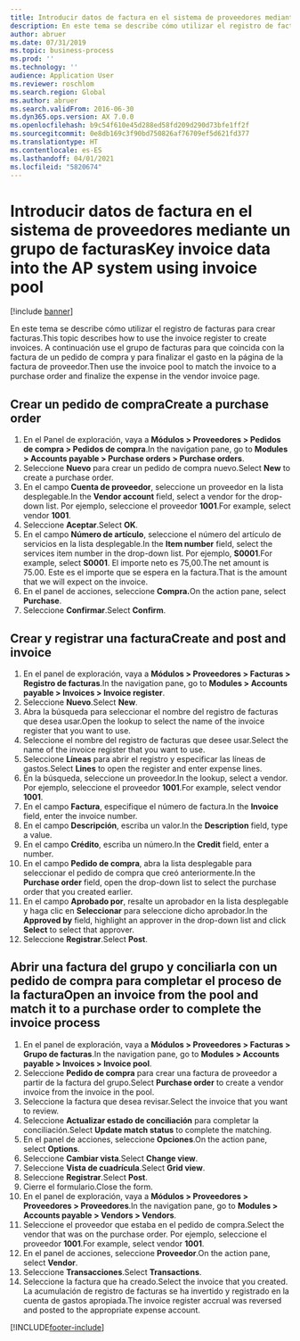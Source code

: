 ```yaml
---
title: Introducir datos de factura en el sistema de proveedores mediante un grupo de facturas
description: En este tema se describe cómo utilizar el registro de facturas para crear facturas.
author: abruer
ms.date: 07/31/2019
ms.topic: business-process
ms.prod: ''
ms.technology: ''
audience: Application User
ms.reviewer: roschlom
ms.search.region: Global
ms.author: abruer
ms.search.validFrom: 2016-06-30
ms.dyn365.ops.version: AX 7.0.0
ms.openlocfilehash: b9c54f610e45d288ed58fd209d290d73bfe1ff2f
ms.sourcegitcommit: 0e8db169c3f90bd750826af76709ef5d621fd377
ms.translationtype: HT
ms.contentlocale: es-ES
ms.lasthandoff: 04/01/2021
ms.locfileid: "5820674"
---
```

# <a name="key-invoice-data-into-the-ap-system-using-invoice-pool"></a><span data-ttu-id="31a91-103">Introducir datos de factura en el sistema de proveedores mediante un grupo de facturas</span><span class="sxs-lookup"><span data-stu-id="31a91-103">Key invoice data into the AP system using invoice pool</span></span>

[!include [banner](../../includes/banner.md)]

<span data-ttu-id="31a91-104">En este tema se describe cómo utilizar el registro de facturas para crear facturas.</span><span class="sxs-lookup"><span data-stu-id="31a91-104">This topic describes how to use the invoice register to create invoices.</span></span> <span data-ttu-id="31a91-105">A continuación use el grupo de facturas para que coincida con la factura de un pedido de compra y para finalizar el gasto en la página de la factura de proveedor.</span><span class="sxs-lookup"><span data-stu-id="31a91-105">Then use the invoice pool to match the invoice to a purchase order and finalize the expense in the vendor invoice page.</span></span>


## <a name="create-a-purchase-order"></a><span data-ttu-id="31a91-106">Crear un pedido de compra</span><span class="sxs-lookup"><span data-stu-id="31a91-106">Create a purchase order</span></span>
1. <span data-ttu-id="31a91-107">En el Panel de exploración, vaya a **Módulos > Proveedores > Pedidos de compra > Pedidos de compra**.</span><span class="sxs-lookup"><span data-stu-id="31a91-107">In the navigation pane, go to **Modules > Accounts payable > Purchase orders > Purchase orders**.</span></span>
2. <span data-ttu-id="31a91-108">Seleccione **Nuevo** para crear un pedido de compra nuevo.</span><span class="sxs-lookup"><span data-stu-id="31a91-108">Select **New** to create a purchase order.</span></span>
3. <span data-ttu-id="31a91-109">En el campo **Cuenta de proveedor**, seleccione un proveedor en la lista desplegable.</span><span class="sxs-lookup"><span data-stu-id="31a91-109">In the **Vendor account** field, select a vendor for the drop-down list.</span></span> <span data-ttu-id="31a91-110">Por ejemplo, seleccione el proveedor **1001**.</span><span class="sxs-lookup"><span data-stu-id="31a91-110">For example, select vendor **1001**.</span></span>
4. <span data-ttu-id="31a91-111">Seleccione **Aceptar**.</span><span class="sxs-lookup"><span data-stu-id="31a91-111">Select **OK**.</span></span>
5. <span data-ttu-id="31a91-112">En el campo **Número de artículo**, seleccione el número del artículo de servicios en la lista desplegable.</span><span class="sxs-lookup"><span data-stu-id="31a91-112">In the **Item number** field, select the services item number in the drop-down list.</span></span> <span data-ttu-id="31a91-113">Por ejemplo, **S0001**.</span><span class="sxs-lookup"><span data-stu-id="31a91-113">For example, select **S0001**.</span></span> <span data-ttu-id="31a91-114">El importe neto es 75,00.</span><span class="sxs-lookup"><span data-stu-id="31a91-114">The net amount is 75.00.</span></span>  <span data-ttu-id="31a91-115">Este es el importe que se espera en la factura.</span><span class="sxs-lookup"><span data-stu-id="31a91-115">That is the amount that we will expect on the invoice.</span></span>  
6. <span data-ttu-id="31a91-116">En el panel de acciones, seleccione **Compra.**</span><span class="sxs-lookup"><span data-stu-id="31a91-116">On the action pane, select **Purchase**.</span></span>
7. <span data-ttu-id="31a91-117">Seleccione **Confirmar**.</span><span class="sxs-lookup"><span data-stu-id="31a91-117">Select **Confirm**.</span></span>

## <a name="create-and-post-and-invoice"></a><span data-ttu-id="31a91-118">Crear y registrar una factura</span><span class="sxs-lookup"><span data-stu-id="31a91-118">Create and post and invoice</span></span>
1. <span data-ttu-id="31a91-119">En el panel de exploración, vaya a **Módulos > Proveedores > Facturas > Registro de facturas**.</span><span class="sxs-lookup"><span data-stu-id="31a91-119">In the navigation pane, go to **Modules > Accounts payable > Invoices > Invoice register**.</span></span>
2. <span data-ttu-id="31a91-120">Seleccione **Nuevo**.</span><span class="sxs-lookup"><span data-stu-id="31a91-120">Select **New**.</span></span>
3. <span data-ttu-id="31a91-121">Abra la búsqueda para seleccionar el nombre del registro de facturas que desea usar.</span><span class="sxs-lookup"><span data-stu-id="31a91-121">Open the lookup to select the name of the invoice register that you want to use.</span></span>
4. <span data-ttu-id="31a91-122">Seleccione el nombre del registro de facturas que desee usar.</span><span class="sxs-lookup"><span data-stu-id="31a91-122">Select the name of the invoice register that you want to use.</span></span>
5. <span data-ttu-id="31a91-123">Seleccione **Líneas** para abrir el registro y especificar las líneas de gastos.</span><span class="sxs-lookup"><span data-stu-id="31a91-123">Select **Lines** to open the register and enter expense lines.</span></span>
6. <span data-ttu-id="31a91-124">En la búsqueda, seleccione un proveedor.</span><span class="sxs-lookup"><span data-stu-id="31a91-124">In the lookup, select a vendor.</span></span> <span data-ttu-id="31a91-125">Por ejemplo, seleccione el proveedor **1001**.</span><span class="sxs-lookup"><span data-stu-id="31a91-125">For example, select vendor **1001**.</span></span>
7. <span data-ttu-id="31a91-126">En el campo **Factura**, especifique el número de factura.</span><span class="sxs-lookup"><span data-stu-id="31a91-126">In the **Invoice** field, enter the invoice number.</span></span>
8. <span data-ttu-id="31a91-127">En el campo **Descripción**, escriba un valor.</span><span class="sxs-lookup"><span data-stu-id="31a91-127">In the **Description** field, type a value.</span></span>
9. <span data-ttu-id="31a91-128">En el campo **Crédito**, escriba un número.</span><span class="sxs-lookup"><span data-stu-id="31a91-128">In the **Credit** field, enter a number.</span></span>
10. <span data-ttu-id="31a91-129">En el campo **Pedido de compra**, abra la lista desplegable para seleccionar el pedido de compra que creó anteriormente.</span><span class="sxs-lookup"><span data-stu-id="31a91-129">In the **Purchase order** field, open the drop-down list to select the purchase order that you created earlier.</span></span>
11. <span data-ttu-id="31a91-130">En el campo **Aprobado por**, resalte un aprobador en la lista desplegable y haga clic en **Seleccionar** para seleccione dicho aprobador.</span><span class="sxs-lookup"><span data-stu-id="31a91-130">In the **Approved by** field, highlight an approver in the drop-down list and click **Select** to select that approver.</span></span>
12. <span data-ttu-id="31a91-131">Seleccione **Registrar**.</span><span class="sxs-lookup"><span data-stu-id="31a91-131">Select **Post**.</span></span>

## <a name="open-an-invoice-from-the-pool-and-match-it-to-a-purchase-order-to-complete-the-invoice-process"></a><span data-ttu-id="31a91-132">Abrir una factura del grupo y conciliarla con un pedido de compra para completar el proceso de la factura</span><span class="sxs-lookup"><span data-stu-id="31a91-132">Open an invoice from the pool and match it to a purchase order to complete the invoice process</span></span>
1. <span data-ttu-id="31a91-133">En el panel de exploración, vaya a **Módulos > Proveedores > Facturas > Grupo de facturas**.</span><span class="sxs-lookup"><span data-stu-id="31a91-133">In the navigation pane, go to **Modules > Accounts payable > Invoices > Invoice pool**.</span></span>
2. <span data-ttu-id="31a91-134">Seleccione **Pedido de compra** para crear una factura de proveedor a partir de la factura del grupo.</span><span class="sxs-lookup"><span data-stu-id="31a91-134">Select **Purchase order** to create a vendor invoice from the invoice in the pool.</span></span>
3. <span data-ttu-id="31a91-135">Seleccione la factura que desea revisar.</span><span class="sxs-lookup"><span data-stu-id="31a91-135">Select the invoice that you want to review.</span></span>
4. <span data-ttu-id="31a91-136">Seleccione **Actualizar estado de conciliación** para completar la conciliación.</span><span class="sxs-lookup"><span data-stu-id="31a91-136">Select **Update match status** to complete the matching.</span></span>
5. <span data-ttu-id="31a91-137">En el panel de acciones, seleccione **Opciones**.</span><span class="sxs-lookup"><span data-stu-id="31a91-137">On the action pane, select **Options**.</span></span>
6. <span data-ttu-id="31a91-138">Seleccione **Cambiar vista**.</span><span class="sxs-lookup"><span data-stu-id="31a91-138">Select **Change view**.</span></span>
7. <span data-ttu-id="31a91-139">Seleccione **Vista de cuadrícula**.</span><span class="sxs-lookup"><span data-stu-id="31a91-139">Select **Grid view**.</span></span>
8. <span data-ttu-id="31a91-140">Seleccione **Registrar**.</span><span class="sxs-lookup"><span data-stu-id="31a91-140">Select **Post**.</span></span>
9. <span data-ttu-id="31a91-141">Cierre el formulario.</span><span class="sxs-lookup"><span data-stu-id="31a91-141">Close the form.</span></span>
10. <span data-ttu-id="31a91-142">En el panel de exploración, vaya a **Módulos > Proveedores > Proveedores > Proveedores**.</span><span class="sxs-lookup"><span data-stu-id="31a91-142">In the navigation pane, go to **Modules > Accounts payable > Vendors > Vendors**.</span></span>
11. <span data-ttu-id="31a91-143">Seleccione el proveedor que estaba en el pedido de compra.</span><span class="sxs-lookup"><span data-stu-id="31a91-143">Select the vendor that was on the purchase order.</span></span> <span data-ttu-id="31a91-144">Por ejemplo, seleccione el proveedor **1001**.</span><span class="sxs-lookup"><span data-stu-id="31a91-144">For example, select vendor **1001**.</span></span>
12. <span data-ttu-id="31a91-145">En el panel de acciones, seleccione **Proveedor**.</span><span class="sxs-lookup"><span data-stu-id="31a91-145">On the action pane, select **Vendor**.</span></span>
13. <span data-ttu-id="31a91-146">Seleccione **Transacciones**.</span><span class="sxs-lookup"><span data-stu-id="31a91-146">Select **Transactions**.</span></span>
14. <span data-ttu-id="31a91-147">Seleccione la factura que ha creado.</span><span class="sxs-lookup"><span data-stu-id="31a91-147">Select the invoice that you created.</span></span> <span data-ttu-id="31a91-148">La acumulación de registro de facturas se ha invertido y registrado en la cuenta de gastos apropiada.</span><span class="sxs-lookup"><span data-stu-id="31a91-148">The invoice register accrual was reversed and posted to the appropriate expense account.</span></span>  



[!INCLUDE[footer-include](../../../includes/footer-banner.md)]